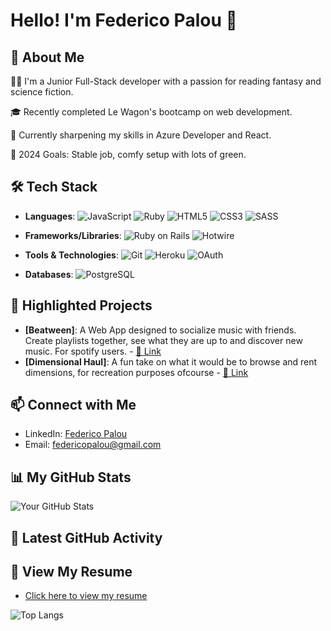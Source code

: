 # Hello! I'm Federico Palou 🌟

## 🚀 About Me
👨‍💻 I'm a Junior Full-Stack developer with a passion for reading fantasy and science fiction.

🎓 Recently completed Le Wagon's bootcamp on web development.

🌱 Currently sharpening my skills in Azure Developer and React.

🎯 2024 Goals: Stable job, comfy setup with lots of green.


## 🛠️ Tech Stack
- **Languages**: ![JavaScript](https://img.shields.io/badge/-JavaScript-%23F7DF1E?logo=javascript&logoColor=black)
![Ruby](https://img.shields.io/badge/-Ruby-%23CC342D?logo=ruby&logoColor=white)
![HTML5](https://img.shields.io/badge/-HTML5-%23E34F26?logo=html5&logoColor=white)
![CSS3](https://img.shields.io/badge/-CSS3-%231572B6?logo=css3&logoColor=white)
![SASS](https://img.shields.io/badge/-SASS-%23CC6699?logo=sass&logoColor=white)

- **Frameworks/Libraries**: ![Ruby on Rails](https://img.shields.io/badge/-Ruby_on_Rails-%23CC0000?logo=ruby-on-rails&logoColor=white)
![Hotwire](https://img.shields.io/badge/-Hotwire-%23DD4B25?logo=hotwire&logoColor=white)

- **Tools & Technologies**: ![Git](https://img.shields.io/badge/-Git-%23F05032?logo=git&logoColor=white)
![Heroku](https://img.shields.io/badge/-Heroku-%23430098?logo=heroku&logoColor=white)
![OAuth](https://img.shields.io/badge/-OAuth-%23E4405F?logo=oauth&logoColor=white)
- **Databases**: ![PostgreSQL](https://img.shields.io/badge/-PostgreSQL-%23336791?logo=postgresql&logoColor=white)


## 🎨 Highlighted Projects
- **[Beatween]**: A Web App designed to socialize music with friends. Create playlists together, see what they are up to and discover new music. For spotify users. - [🔗 Link](https://github.com/thefrenchmessiah/beatween)
- **[Dimensional Haul]**: A fun take on what it would be to browse and rent dimensions, for recreation purposes ofcourse - [🔗 Link](https://github.com/fpalou/Dimensional_Haul)

## 📫 Connect with Me
- LinkedIn: [Federico Palou](https://www.linkedin.com/in/federicopalou/)
- Email: [federicopalou@gmail.com](mailto:federicopalou@gmail.com)

## 📊 My GitHub Stats
![Your GitHub Stats](https://github-readme-stats.vercel.app/api?username=fpalou&show_icons=true&theme=radical)

## 📝 Latest GitHub Activity
<!--START_SECTION:activity-->
<!--END_SECTION:activity-->

## 📜 View My Resume
- [Click here to view my resume](https://github.com/fpalou/fpalou/blob/766e006415fe6a55c00fba4534887b7def2abf22/Federico%20Palou%20CV%20FS.pdf)

![Top Langs](https://github-readme-stats.vercel.app/api/top-langs/?username=fpalou&layout=compact)
